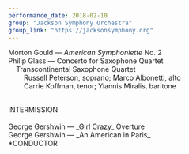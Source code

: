 ```yaml
---
performance_date: 2018-02-10
group: "Jackson Symphony Orchestra"
group_link: "https://jacksonsymphony.org"
---
```

Morton Gould — _American Symphoniette_ No. 2<br/>
Philip Glass — Concerto for Saxophone Quartet<br/>
&nbsp;&nbsp;&nbsp;&nbsp;Transcontinental Saxophone Quartet<br/>
&nbsp;&nbsp;&nbsp;&nbsp;&nbsp;&nbsp;&nbsp;&nbsp;Russell Peterson, soprano; Marco Albonetti, alto<br/>
&nbsp;&nbsp;&nbsp;&nbsp;&nbsp;&nbsp;&nbsp;&nbsp;Carrie Koffman, tenor; Yiannis Miralis, baritone<br/>

<br/>
INTERMISSION<br/>
<br/>
George Gershwin — _Girl Crazy_ Overture<br/>
George Gershwin — _An American in Paris_<br/>
*CONDUCTOR

